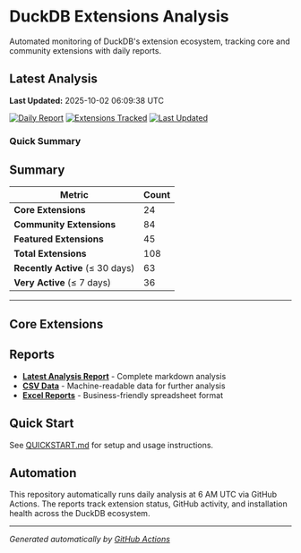 # DuckDB Extensions Analysis

Automated monitoring of DuckDB's extension ecosystem, tracking core and community extensions with daily reports.

## Latest Analysis

**Last Updated:** 2025-10-02 06:09:38 UTC

[![Daily Report](https://img.shields.io/badge/Daily%20Report-Active-green)](./reports/latest.md)
[![Extensions Tracked](https://img.shields.io/badge/Extensions%20Tracked-108-blue)](./reports/latest.md)
[![Last Updated](https://img.shields.io/badge/Last%20Updated-2025-10-02%2006:09:38%20UTC-lightgrey)](./reports/latest.md)

### Quick Summary

## Summary

| **Metric** | **Count** |
|------------|-----------|
| **Core Extensions** | 24 |
| **Community Extensions** | 84 |
| **Featured Extensions** | 45 |
| **Total Extensions** | 108 |
| **Recently Active** (≤ 30 days) | 63 |
| **Very Active** (≤ 7 days) | 36 |


---
## Core Extensions


## Reports

- **[Latest Analysis Report](./reports/latest.md)** - Complete markdown analysis
- **[CSV Data](./reports/)** - Machine-readable data for further analysis  
- **[Excel Reports](./reports/)** - Business-friendly spreadsheet format

## Quick Start

See [QUICKSTART.md](./QUICKSTART.md) for setup and usage instructions.

## Automation

This repository automatically runs daily analysis at 6 AM UTC via GitHub Actions.
The reports track extension status, GitHub activity, and installation health across the DuckDB ecosystem.

---
*Generated automatically by [GitHub Actions](.github/workflows/daily-extensions-report.yml)*
